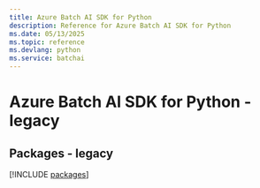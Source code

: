 ```yaml
---
title: Azure Batch AI SDK for Python
description: Reference for Azure Batch AI SDK for Python
ms.date: 05/13/2025
ms.topic: reference
ms.devlang: python
ms.service: batchai
---
```

# Azure Batch AI SDK for Python - legacy
## Packages - legacy
[!INCLUDE [packages](batch-ai-index.md)]